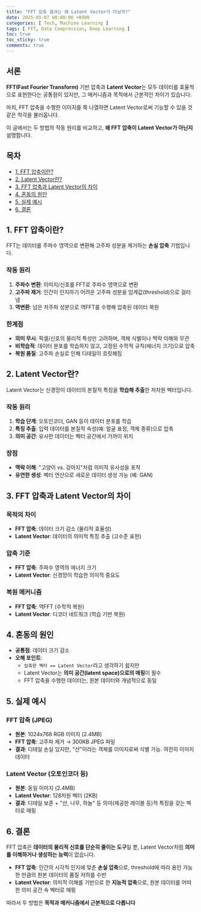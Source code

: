 ```yaml
---
title: "FFT 압축 결과는 왜 Latent Vector가 아닐까?"
date: 2025-05-07 00:00:00 +0900
categories: [ Tech, Machine Learning ]
tags: [ FFT, Data Compression, Deep Learning ]
toc: true
toc_sticky: true
comments: true
---
```


## 서론

**FFT(Fast Fourier Transform)** 기반 압축과 **Latent Vector**는 모두 데이터를 효율적으로 표현한다는 공통점이 있지만, 그 메커니즘과 목적에서 근본적인 차이가 있습니다. 

마치, FFT 압축을 수행한 이미지를 쭉 나열하면 Latent Vector로써 기능할 수 있을 것 같은 착각을 불러옵니다.

이 글에서는 두 방법의 작동 원리를 비교하고, **왜 FFT 압축이 Latent Vector가 아닌지** 설명합니다.

## 목차
- [1. FFT 압축이란?](#1-fft-압축이란)
- [2. Latent Vector란?](#2-latent-vector란)
- [3. FFT 압축과 Latent Vector의 차이](#3-fft-압축과-latent-vector의-차이)
- [4. 혼동의 원인](#4-혼동의-원인)
- [5. 실제 예시](#5-실제-예시)
- [6. 결론](#6-결론)

## 1. FFT 압축이란?

FFT는 데이터를 주파수 영역으로 변환해 고주파 성분을 제거하는 **손실 압축** 기법입니다.

### 작동 원리

1. **주파수 변환**: 이미지/신호를 FFT로 주파수 영역으로 변환
2. **고주파 제거**: 인간이 인지하기 어려운 고주파 성분을 임계값(threshold)으로 걸러냄
3. **역변환**: 남은 저주파 성분으로 역FFT를 수행해 압축된 데이터 복원

### 한계점

- **의미 무시**: 픽셀/신호의 물리적 특성만 고려하며, 객체 식별이나 맥락 이해와 무관
- **비학습적**: 데이터 분포를 학습하지 않고, 고정된 수학적 규칙(에너지 크기)으로 압축
- **복원 품질**: 고주파 손실로 인해 디테일이 흐릿해짐

## 2. Latent Vector란?

Latent Vector는 신경망이 데이터의 본질적 특징을 **학습해 추출**한 저차원 벡터입니다.

### 작동 원리

1. **학습 단계**: 오토인코더, GAN 등이 데이터 분포를 학습
2. **특징 추출**: 입력 데이터를 본질적 속성(예: 얼굴 표정, 객체 종류)으로 압축
3. **의미 공간**: 유사한 데이터는 벡터 공간에서 가까이 위치

### 장점

- **맥락 이해**: "고양이 vs. 강아지"처럼 의미적 유사성을 포착
- **유연한 생성**: 벡터 연산으로 새로운 데이터 생성 가능 (예: GAN)

## 3. FFT 압축과 Latent Vector의 차이

### 목적의 차이

- **FFT 압축**: 데이터 크기 감소 (물리적 효율성)
- **Latent Vector**: 데이터의 의미적 특징 추출 (고수준 표현)

### 압축 기준

- **FFT 압축**: 주파수 영역의 에너지 크기
- **Latent Vector**: 신경망이 학습한 의미적 중요도

### 복원 메커니즘

- **FFT 압축**: 역FFT (수학적 복원)
- **Latent Vector**: 디코더 네트워크 (학습 기반 복원)

## 4. 혼동의 원인

- **공통점**: 데이터 크기 감소
- **오해 포인트**:
    - `압축한 벡터 == Latent Vector`라고 생각하기 쉽지만
    - Latent Vector는 **의미 공간(latent space)으로의 매핑**이 필수
    - FFT 압축을 수행한 데이터는, 원본 데이터와 개념적으로 동일

## 5. 실제 예시

### FFT 압축 (JPEG)

- **원본**: 1024x768 RGB 이미지 (2.4MB)
- **FFT 압축**: 고주파 제거 → 300KB JPEG 파일
- **결과**: 디테일 손실 있지만, "산"이라는 객체를 이미지로써 식별 가능. 여전히 이미지 데이터

### Latent Vector (오토인코더 등)

- **원본**: 동일 이미지 (2.4MB)
- **Latent Vector**: 128차원 벡터 (2KB)
- **결과**: 디테일 보존 + "산, 나무, 하늘" 등 의미(제공한 레이블 등)적 특징을 갖는 벡터로 매핑

## 6. 결론

FFT 압축은 **데이터의 물리적 신호를 단순히 줄이는 도구**일 뿐, Latent Vector처럼 **의미를 이해하거나 생성하는 능력**이 없습니다.

- **FFT 압축**: 인간의 시각적 인지에 맞춘 **손실 압축**으로, threshold에 따라 용인 가능한 만큼의 원본 데이터의 품질 저하를 수반
- **Latent Vector**: 의미적 이해를 기반으로 한 **지능적 압축**으로, 원본 데이터를 어떠한 의미 공간 속 벡터로 매핑

따라서 두 방법은 **목적과 메커니즘에서 근본적으로 다릅니다**